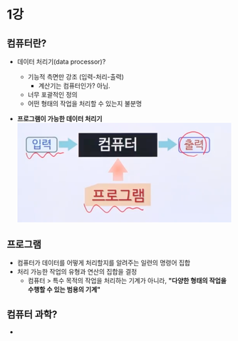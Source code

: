 # 1강

## 컴퓨터란?

- 데이터 처리기(data processor)?

  - 기능적 측면만 강조 (입력-처리-출력)
    - 계산기는 컴퓨터인가? 아님.
  - 너무 포괄적인 정의
  - 어떤 형태의 작업을 처리할 수 있는지 불분명

- **프로그램이 가능한 데이터 처리기**
  ![데이터 처리기](../../../attachments/2021-09-06-21-01-44.png)

## 프로그램

- 컴퓨터가 데이터를 어떻게 처리할지를 알려주는 일련의 명령어 집합
- 처리 가능한 작업의 유형과 연산의 집합을 결정
  - 컴퓨터 > 특수 목적의 작업을 처리하는 기계가 아니라, **"다양한 형태의 작업을 수행할 수 있는 범용의 기계"**

## 컴퓨터 과학?

-
